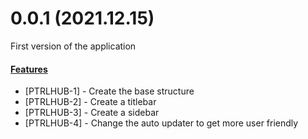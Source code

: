 # 0.0.1 (2021.12.15)

First version of the application

#### <u>Features</u>

- [PTRLHUB-1] - Create the base structure
- [PTRLHUB-2] - Create a titlebar
- [PTRLHUB-3] - Create a sidebar
- [PTRLHUB-4] - Change the auto updater to get more user friendly

